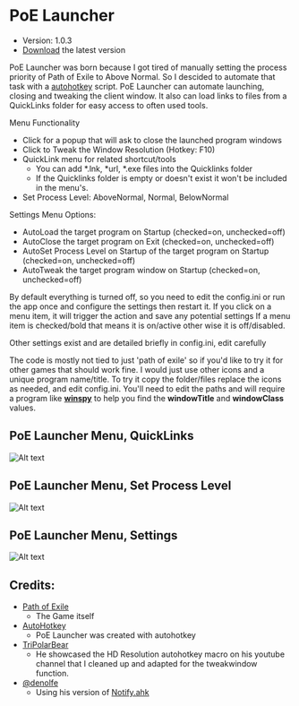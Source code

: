 #  PoE Launcher
*  Version: 1.0.3
*  [Download](https://github.com/jameslmoss/PoE-Launcher/releases/latest "Download") the latest version

PoE Launcher was born because I got tired of manually setting the process priority of Path of Exile to Above Normal. So I descided to automate that task with a [autohotkey](https://www.autohotkey.com) script.
PoE Launcher can automate launching, closing and tweaking the client window. 
It also can load links to files from a QuickLinks folder for easy access to often used tools. 

Menu Functionality
- Click for a popup that will ask to close the launched program windows
- Click to Tweak the Window Resolution (Hotkey: F10)
- QuickLink menu for related shortcut/tools
    - You can add *.lnk, *url, *.exe files into the Quicklinks folder
    - If the Quicklinks folder is empty or doesn't exist it won't be included in the menu's.
- Set Process Level: AboveNormal, Normal, BelowNormal

Settings Menu Options: 
- AutoLoad the target program on Startup (checked=on, unchecked=off)
- AutoClose the target program on Exit (checked=on, unchecked=off)
- AutoSet Process Level on Startup of the target program on Startup (checked=on, unchecked=off)
- AutoTweak the target program window on Startup (checked=on, unchecked=off)

By default everything is turned off, so you need to edit the config.ini or run the app once and configure the settings then restart it.
If you click on a menu item, it will trigger the action and save any potential settings 
If a menu item is checked/bold that means it is on/active other wise it is off/disabled.

Other settings exist and are detailed briefly in config.ini, edit carefully

The code is mostly not tied to just 'path of exile' so if you'd like to try it for other games that should work fine. I would just use other icons and a unique program name/title. 
To try it copy the folder/files replace the icons as needed, and edit config.ini. 
You'll need to edit the paths and will require a program like [**winspy**](http://www.catch22.net/software/winspy) to help you find the **windowTitle** and **windowClass** values.

## PoE Launcher Menu, QuickLinks
![Alt text](https://i.imgur.com/i1xarZw.png "TrayIcon Menu, QuickLinks")

## PoE Launcher Menu, Set Process Level
![Alt text](https://i.imgur.com/SZvFB0S.png "PoE Launcher Menu, Set Process Level")

## PoE Launcher Menu, Settings
![Alt text](https://i.imgur.com/LGMXBss.png "PoE Launcher Menu, Settings")

## Credits:
- [Path of Exile](https://www.pathofexile.com)
    - The Game itself
- [AutoHotkey](https://www.autohotkey.com)
    - PoE Launcher was created with autohotkey
- [TriPolarBear](https://www.youtube.com/watch?v=p1BLjmfC6e0)
    - He showcased the HD Resolution autohotkey macro on his youtube channel that I cleaned up and adapted for the tweakwindow function.
- [@denolfe](https://github.com/denolfe)
    - Using his version of [Notify.ahk]((https://github.com/denolfe/AutoHotkey/blob/master/lib/Notify.ahk))